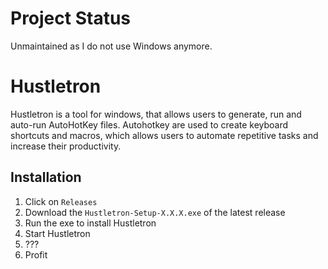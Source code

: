 # Project Status
Unmaintained as I do not use Windows anymore.

# Hustletron
Hustletron is a tool for windows, that allows users to generate, run and auto-run AutoHotKey files. Autohotkey are used to create keyboard shortcuts and macros, which allows users to automate repetitive tasks and increase their productivity.


## Installation
1. Click on `Releases`
2. Download the `Hustletron-Setup-X.X.X.exe` of the latest release
3. Run the exe to install Hustletron
4. Start Hustletron
5. ???
6. Profit
